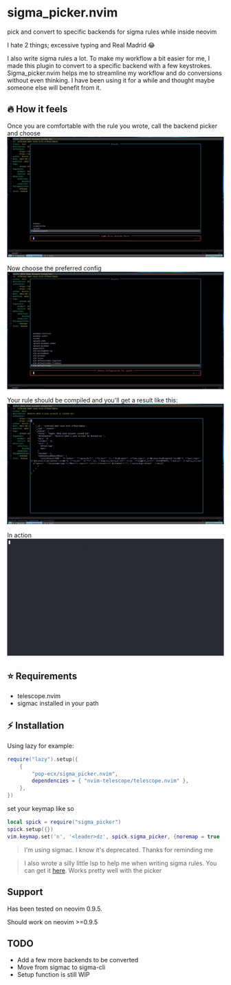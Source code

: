 # sigma_picker.nvim
pick and convert to specific backends for sigma rules while inside neovim

I hate 2 things; excessive typing and Real Madrid :joy:

I also write sigma rules a lot. To make my workflow a bit easier for me, I made this plugin to convert to a specific backend with a few keystrokes.
Sigma_picker.nvim helps me to streamline my workflow and do conversions without even thinking. I have been using it for a while and thought maybe
someone else will benefit from it.

## :fire: How it feels
Once you are comfortable with the rule you wrote, call the backend picker and choose
![choose backend](pick-backend.png)


Now choose the preferred config
![choose config](pick-config.png)


Your rule should be compiled and you'll get a result like this:
![generated rule](result.png)


In action
![usage](live.gif)

## :star: Requirements
- telescope.nvim
- sigmac installed in your path

## :zap: Installation
Using lazy for example:

```lua
require("lazy").setup({
    {
        "pop-ecx/sigma_picker.nvim",
        dependencies = { "nvim-telescope/telescope.nvim" },
    },
})
```

set your keymap like so 

```lua
local spick = require("sigma_picker")
spick.setup({})
vim.keymap.set('n', '<leader>dz', spick.sigma_picker, {noremap = true , silent = true})
```

> I'm using sigmac. I know it's deprecated. Thanks for reminding me

> I also wrote a silly little lsp to help me when writing sigma rules. You can get it [here](https://github.com/pop-ecx/sigma-ls.git). Works pretty well with the picker

## Support
Has been tested on neovim 0.9.5.

Should work on neovim >=0.9.5

## TODO
- Add a few more backends to be converted
- Move from sigmac to sigma-cli
- Setup function is still WIP
